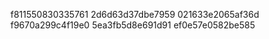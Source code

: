 f811550830335761
2d6d63d37dbe7959
021633e2065af36d
f9670a299c4f19e0
5ea3fb5d8e691d91
ef0e57e0582be585
